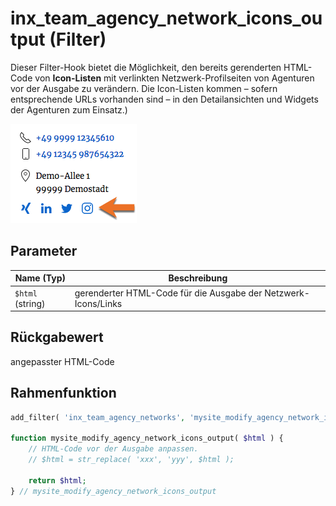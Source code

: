 # inx_team_agency_network_icons_output (Filter)

Dieser Filter-Hook bietet die Möglichkeit, den bereits gerenderten HTML-Code von **Icon-Listen** mit verlinkten Netzwerk-Profilseiten von Agenturen vor der Ausgabe zu verändern. Die Icon-Listen kommen – sofern entsprechende URLs vorhanden sind – in den Detailansichten und Widgets der Agenturen zum Einsatz.)

![Netwerk-Icons in Kontakt-Widgets](../assets/scst-network-icons-1.gif)

## Parameter

| Name (Typ) | Beschreibung |
| ---------- | ------------ |
| `$html` (string) | gerenderter HTML-Code für die Ausgabe der Netzwerk-Icons/Links |

## Rückgabewert

angepasster HTML-Code

## Rahmenfunktion

[](_info-snippet-einbindung.md ':include')

```php
add_filter( 'inx_team_agency_networks', 'mysite_modify_agency_network_icons_output' );

function mysite_modify_agency_network_icons_output( $html ) {
	// HTML-Code vor der Ausgabe anpassen.
	// $html = str_replace( 'xxx', 'yyy', $html );

	return $html;
} // mysite_modify_agency_network_icons_output
```

[](_backlink.md ':include')